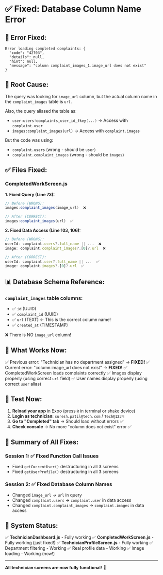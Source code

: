# ✅ Fixed: Database Column Name Error

## 🐛 Error Fixed:
```
Error loading completed complaints: {
  "code": "42703",
  "details": null,
  "hint": null,
  "message": "column complaint_images_1.image_url does not exist"
}
```

## 🔧 Root Cause:
The query was looking for `image_url` column, but the actual column name in the `complaint_images` table is `url`.

Also, the query aliased the table as:
- `user:users!complaints_user_id_fkey(...)` → Access with `complaint.user`
- `images:complaint_images(url)` → Access with `complaint.images`

But the code was using:
- `complaint.users` (wrong - should be `user`)
- `complaint.complaint_images` (wrong - should be `images`)

## ✅ Files Fixed:

### **CompletedWorkScreen.js**

**1. Fixed Query (Line 73):**
```javascript
// Before (WRONG):
images:complaint_images(image_url)  ❌

// After (CORRECT):
images:complaint_images(url)  ✅
```

**2. Fixed Data Access (Line 103, 106):**
```javascript
// Before (WRONG):
userId: complaint.users?.full_name || ...  ❌
image: complaint.complaint_images?.[0]?.url  ❌

// After (CORRECT):
userId: complaint.user?.full_name || ...  ✅
image: complaint.images?.[0]?.url  ✅
```

## 📊 Database Schema Reference:

### `complaint_images` table columns:
- ✅ `id` (UUID)
- ✅ `complaint_id` (UUID)
- ✅ `url` (TEXT) ← This is the correct column name!
- ✅ `created_at` (TIMESTAMP)

❌ There is NO `image_url` column!

## 🧪 What Works Now:

✅ Previous error: "Technician has no department assigned" → **FIXED!**
✅ Current error: "column image_url does not exist" → **FIXED!**
✅ CompletedWorkScreen loads complaints correctly
✅ Images display properly (using correct `url` field)
✅ User names display properly (using correct `user` alias)

## 🚀 Test Now:

1. **Reload your app** in Expo (press `R` in terminal or shake device)
2. **Login as technician**: `suresh.patil@tech.com` / `Tech@1234`
3. **Go to "Completed" tab** → Should load without errors ✅
4. **Check console** → No more "column does not exist" error ✅

## 📝 Summary of All Fixes:

### Session 1: ✅ Fixed Function Call Issues
- Fixed `getCurrentUser()` destructuring in all 3 screens
- Fixed `getUserProfile()` destructuring in all 3 screens

### Session 2: ✅ Fixed Database Column Names  
- Changed `image_url` → `url` in query
- Changed `complaint.users` → `complaint.user` in data access
- Changed `complaint.complaint_images` → `complaint.images` in data access

## 🎯 System Status:

✅ **TechnicianDashboard.js** - Fully working
✅ **CompletedWorkScreen.js** - Fully working (just fixed!)
✅ **TechnicianProfileScreen.js** - Fully working
✅ Department filtering - Working
✅ Real profile data - Working
✅ Image loading - Working (now!)

---

**All technician screens are now fully functional!** 🎉
